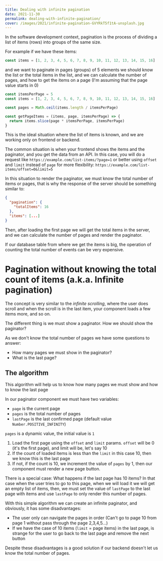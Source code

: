 ```yaml
---
title: Dealing with infinite pagination
date: 2021-11-30
permalink: dealing-with-infinite-pagination/
cover: /images/2021/infinite-pagination-GVYRkT5f1tA-unsplash.jpg
---
```


In the software development context, pagination is the process of dividing a list of items (rows) into groups of the same size.

For example if we have these items:
```js
const items = [1, 2, 3, 4, 5, 6, 7, 8, 9, 10, 11, 12, 13, 14, 15, 16]
```
and we want to paginate in pages (groups) of 5 elements we should know the list or the total items in the list, and we can calculate the number of pages, and how to get the items on a page (I'm assuming that the page value starts in 0)

```js
const itemsPerPage = 5
const items = [1, 2, 3, 4, 5, 6, 7, 8, 9, 10, 11, 12, 13, 14, 15, 16]

const pages = Math.ceil(items.length / itemsPerPage)

const getPageItems = (items, page, itemsPerPage) => {
  return items.slice(page * itemsPerPage, itemsPerPage)
}
```
 This is the ideal situation where the list of items is known, and we are working only on frontend or backend.

The common situation is when your frontend shows the items and the paginator, and you get the data from an API. In this case, you will do a request like `https://example.com/list-items/?page=1` or better using `offset` and `limit` instead of `page` for more flexibility: `https://example.com/list-items/offset=0&limit=5`

In this situation to render the paginator, we must know the total number of items or pages, that is why the response of the server should be something similar to:

```json
{
  "pagination": {
    "totalItems": 16
  },
  "items": [...]
}
```
Then, after loading the first page we will get the total items in the server, and we can calculate the number of pages and render the paginator.

If our database table from where we get the items is big, the operation of counting the total number of events can be very expensive.

# Pagination without knowing the total count of items (a.k.a. Infinite pagination)

The concept is very similar to the _infinite scrolling_, where the user does scroll and when the scroll is in the last item, your component loads a few items more, and so on.

The different thing is we must show a paginator. How we should show the paginator?

As we don't know the total number of pages we have some questions to answer: 

* How many pages we must show in the paginator?
* What is the last page?

## The algorithm
This algorithm will help us to know how many pages we must show and how to know the last page

In our paginator component we must have two variables: 
* `page` is the current page
* `pages` is the total number of pages
* `lastPage` is the last confirmed page (default value `Number.POSITIVE_INFINITY`)

`pages` is a dynamic value, the initial value is `1`

1. Load the first page using the `offset` and `limit` params. `offset` will be 0 (it's the first page), and limit will be, let's say 10
2. If the count of loaded items is less than the `limit` in this case 10, then we know this is the last page
3. If not, if the count is 10, we increment the value of `pages` by 1, then our component must render a new page button.

There is a special case: What happens if the last page has 10 items?
In that case when the user tries to go to this page, when we will load it we will get an empty list of items, then, we must set the value of `lastPage` to the last page with items and use `lastPage` to only render this number of pages.

With this simple algorithm we can create an infinite paginator, and obviously, it has some disadvantages:

* The user only can navigate the pages in order (Can't go to page 10 from page 1 without pass through the page 2,3,4,5...)
* If we have the case of 10 items (`limit` = page items) in the last page, is strange for the user to go back to the last page and remove the next button

Despite these disadvantages is a good solution if our backend doesn't let us know the total number of pages.



